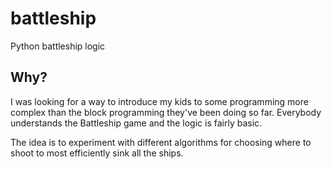 # battleship
Python battleship logic 

## Why?
I was looking for a way to introduce my kids to some programming more complex than the block programming they've been doing so far.
Everybody understands the Battleship game and the logic is fairly basic.

The idea is to experiment with different algorithms for choosing where to shoot to most efficiently sink all the ships.

